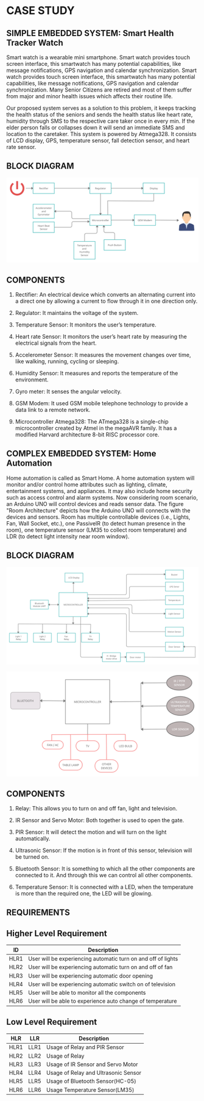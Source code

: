 # CASE STUDY #

## SIMPLE EMBEDDED SYSTEM: Smart Health Tracker Watch ##

Smart watch is a wearable mini smartphone. Smart watch provides touch screen interface, this smartwatch has many potential capabilities, like message notifications, GPS navigation and calendar synchronization. Smart watch provides touch screen interface, this smartwatch has many potential capabilities, like message notifications, GPS navigation and calendar synchronization.  Many Senior Citizens are retired and most of them suffer from major and minor health issues which affects their routine life.

Our proposed system serves as a solution to this problem, it keeps tracking the health status of the seniors and sends the health status like heart rate, humidity through SMS to the respective care taker once in every min. If the elder person falls or collapses down it will send an immediate SMS and location to the caretaker. This system is powered by Atmega328. It consists of LCD display, GPS, temperature sensor, fall detection sensor, and heart rate sensor.


## BLOCK DIAGRAM ##

![](https://github.com/KeerthuMG/M2-EmbSys/blob/main/CaseStudy/Simple.jpg)


## COMPONENTS ##

1.	Rectifier: An electrical device which converts an alternating current into a direct one by allowing a current to flow through it in one direction only.

2.	Regulator: It maintains the voltage of the system.

3.	Temperature Sensor: It monitors the user’s temperature.

4.	Heart rate Sensor: It monitors the user’s heart rate by measuring the electrical signals from the heart.

5.	Accelerometer Sensor: It measures the movement changes over time, like walking, running, cycling or sleeping.

6.	Humidity Sensor: It measures and reports the temperature of the environment.

7.	Gyro meter: It senses the angular velocity.

8.	GSM Modem: It used GSM mobile telephone technology to provide a data link to a remote network.

9.	Microcontroller Atmega328: The ATmega328 is a single-chip microcontroller created by Atmel in the megaAVR family. It has a modified Harvard architecture 8-bit RISC processor core.


## COMPLEX EMBEDDED SYSTEM: Home Automation ##

Home automation is called as Smart Home. A home automation system will monitor and/or control home attributes such as lighting, climate, entertainment systems, and appliances. It may also include home security such as access control and alarm systems. 
Now considering room scenario, an Arduino UNO will control devices and reads sensor data. The figure "Room Architecture" depicts how the Arduino UNO will connects with the devices and sensors. Room has multiple controllable devices (i.e., Lights, Fan, Wall Socket, etc.), one PassiveIR (to detect human presence in the room), one temperature sensor (LM35 to collect room temperature) and LDR (to detect light intensity near room window).

## BLOCK DIAGRAM ##

![](https://github.com/KeerthuMG/M2-EmbSys/blob/main/CaseStudy/Complex.jpg)

![](https://github.com/KeerthuMG/M2-EmbSys/blob/main/CaseStudy/Complex%202.jpg)


## COMPONENTS ##

1.  Relay: This allows you to turn on and off fan, light and television. 

2.	IR Sensor and Servo Motor: Both together is used to open the gate.

3.	PIR Sensor: It will detect the motion and will turn on the light automatically.

4.	Ultrasonic Sensor: If the motion is in front of this sensor, television will be turned on.

5.	Bluetooth Sensor: It is something to which all the other components are connected to it. And through this we can control all other components.

6.	Temperature Sensor: It is connected with a LED, when the temperature is more than the required one, the LED will be glowing.


## REQUIREMENTS ##

## Higher Level Requirement ##

| ID | Description |
|----|------------|
|HLR1 | User will be experiencing automatic turn on and off of lights |
|HLR2 | User will be experiencing automatic turn on and off of fan |
|HLR3 | User will be experiencing automatic door opening |
|HLR4 | User will be experiencing automatic switch on of television |
|HLR5 | User will be able to monitor all the components |
|HLR6 | User will be able to experience auto change of temperature |

## Low Level Requirement ##

| HLR | LLR | Description |
|-----|-----|-------------|
|HLR1 | LLR1 | Usage of Relay and PIR Sensor |
|HLR2 | LLR2 | Usage of Relay |
|HLR3 | LLR3 | Usage of IR Sensor and Servo Motor |
|HLR4 | LLR4 | Usage of Relay and Ultrasonic Sensor |
|HLR5 | LLR5 | Usage of Bluetooth Sensor(HC-05) |
|HLR6 | LLR6 | Usage Temperature Sensor(LM35) |















